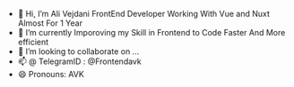 - 👋 Hi, I’m Ali Vejdani FrontEnd Developer Working With Vue and Nuxt Almost For 1 Year 
- 🌱 I’m currently Imporoving my Skill in Frontend to Code Faster And More efficient
- 💞️ I’m looking to collaborate on ...
- 📫 @ TelegramID : @Frontendavk
- 😄 Pronouns: AVK

<!---
alvkh/alvkh is a ✨ special ✨ repository because its `README.md` (this file) appears on your GitHub profile.
You can click the Preview link to take a look at your changes.
--->
